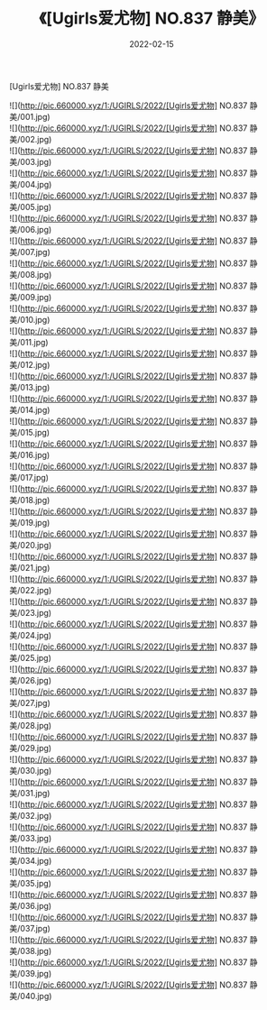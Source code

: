 ﻿---
layout: post
title:  《[Ugirls爱尤物] NO.837 静美》
date:   2022-02-15
img: http://pic.660000.xyz/1:/UGIRLS/2022/[Ugirls爱尤物] NO.837 静美/000.jpg
categories: [美女, 清纯, 唯美]
---

[Ugirls爱尤物] NO.837 静美

 ![](http://pic.660000.xyz/1:/UGIRLS/2022/[Ugirls爱尤物] NO.837 静美/001.jpg) <br>![](http://pic.660000.xyz/1:/UGIRLS/2022/[Ugirls爱尤物] NO.837 静美/002.jpg) <br>![](http://pic.660000.xyz/1:/UGIRLS/2022/[Ugirls爱尤物] NO.837 静美/003.jpg) <br>![](http://pic.660000.xyz/1:/UGIRLS/2022/[Ugirls爱尤物] NO.837 静美/004.jpg) <br>![](http://pic.660000.xyz/1:/UGIRLS/2022/[Ugirls爱尤物] NO.837 静美/005.jpg) <br>![](http://pic.660000.xyz/1:/UGIRLS/2022/[Ugirls爱尤物] NO.837 静美/006.jpg) <br>![](http://pic.660000.xyz/1:/UGIRLS/2022/[Ugirls爱尤物] NO.837 静美/007.jpg) <br>![](http://pic.660000.xyz/1:/UGIRLS/2022/[Ugirls爱尤物] NO.837 静美/008.jpg) <br>![](http://pic.660000.xyz/1:/UGIRLS/2022/[Ugirls爱尤物] NO.837 静美/009.jpg) <br>![](http://pic.660000.xyz/1:/UGIRLS/2022/[Ugirls爱尤物] NO.837 静美/010.jpg) <br>![](http://pic.660000.xyz/1:/UGIRLS/2022/[Ugirls爱尤物] NO.837 静美/011.jpg) <br>![](http://pic.660000.xyz/1:/UGIRLS/2022/[Ugirls爱尤物] NO.837 静美/012.jpg) <br>![](http://pic.660000.xyz/1:/UGIRLS/2022/[Ugirls爱尤物] NO.837 静美/013.jpg) <br>![](http://pic.660000.xyz/1:/UGIRLS/2022/[Ugirls爱尤物] NO.837 静美/014.jpg) <br>![](http://pic.660000.xyz/1:/UGIRLS/2022/[Ugirls爱尤物] NO.837 静美/015.jpg) <br>![](http://pic.660000.xyz/1:/UGIRLS/2022/[Ugirls爱尤物] NO.837 静美/016.jpg) <br>![](http://pic.660000.xyz/1:/UGIRLS/2022/[Ugirls爱尤物] NO.837 静美/017.jpg) <br>![](http://pic.660000.xyz/1:/UGIRLS/2022/[Ugirls爱尤物] NO.837 静美/018.jpg) <br>![](http://pic.660000.xyz/1:/UGIRLS/2022/[Ugirls爱尤物] NO.837 静美/019.jpg) <br>![](http://pic.660000.xyz/1:/UGIRLS/2022/[Ugirls爱尤物] NO.837 静美/020.jpg) <br>![](http://pic.660000.xyz/1:/UGIRLS/2022/[Ugirls爱尤物] NO.837 静美/021.jpg) <br>![](http://pic.660000.xyz/1:/UGIRLS/2022/[Ugirls爱尤物] NO.837 静美/022.jpg) <br>![](http://pic.660000.xyz/1:/UGIRLS/2022/[Ugirls爱尤物] NO.837 静美/023.jpg) <br>![](http://pic.660000.xyz/1:/UGIRLS/2022/[Ugirls爱尤物] NO.837 静美/024.jpg) <br>![](http://pic.660000.xyz/1:/UGIRLS/2022/[Ugirls爱尤物] NO.837 静美/025.jpg) <br>![](http://pic.660000.xyz/1:/UGIRLS/2022/[Ugirls爱尤物] NO.837 静美/026.jpg) <br>![](http://pic.660000.xyz/1:/UGIRLS/2022/[Ugirls爱尤物] NO.837 静美/027.jpg) <br>![](http://pic.660000.xyz/1:/UGIRLS/2022/[Ugirls爱尤物] NO.837 静美/028.jpg) <br>![](http://pic.660000.xyz/1:/UGIRLS/2022/[Ugirls爱尤物] NO.837 静美/029.jpg) <br>![](http://pic.660000.xyz/1:/UGIRLS/2022/[Ugirls爱尤物] NO.837 静美/030.jpg) <br>![](http://pic.660000.xyz/1:/UGIRLS/2022/[Ugirls爱尤物] NO.837 静美/031.jpg) <br>![](http://pic.660000.xyz/1:/UGIRLS/2022/[Ugirls爱尤物] NO.837 静美/032.jpg) <br>![](http://pic.660000.xyz/1:/UGIRLS/2022/[Ugirls爱尤物] NO.837 静美/033.jpg) <br>![](http://pic.660000.xyz/1:/UGIRLS/2022/[Ugirls爱尤物] NO.837 静美/034.jpg) <br>![](http://pic.660000.xyz/1:/UGIRLS/2022/[Ugirls爱尤物] NO.837 静美/035.jpg) <br>![](http://pic.660000.xyz/1:/UGIRLS/2022/[Ugirls爱尤物] NO.837 静美/036.jpg) <br>![](http://pic.660000.xyz/1:/UGIRLS/2022/[Ugirls爱尤物] NO.837 静美/037.jpg) <br>![](http://pic.660000.xyz/1:/UGIRLS/2022/[Ugirls爱尤物] NO.837 静美/038.jpg) <br>![](http://pic.660000.xyz/1:/UGIRLS/2022/[Ugirls爱尤物] NO.837 静美/039.jpg) <br>![](http://pic.660000.xyz/1:/UGIRLS/2022/[Ugirls爱尤物] NO.837 静美/040.jpg) <br>
